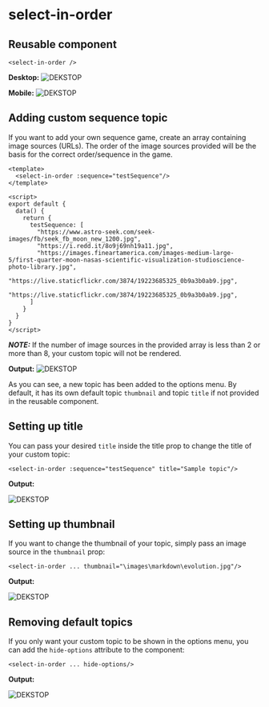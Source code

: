 # select-in-order

## Reusable component
```vue
<select-in-order />
```

**Desktop:**
![DEKSTOP](.\static\images\markdown\menu.png)

**Mobile:**
![DEKSTOP](.\static\images\markdown\menu-mobile.png)

## Adding custom sequence topic

If you want to add your own sequence game, create an array containing image sources (URLs). The order of the image sources provided will be the basis for the correct order/sequence in the game.

```vue
<template>
  <select-in-order :sequence="testSequence"/>
</template>

<script>
export default {
  data() {
    return {
      testSequence: [
        "https://www.astro-seek.com/seek-images/fb/seek_fb_moon_new_1200.jpg",
        "https://i.redd.it/8o9j69nh19a11.jpg",
        "https://images.fineartamerica.com/images-medium-large-5/first-quarter-moon-nasas-scientific-visualization-studioscience-photo-library.jpg",
        "https://live.staticflickr.com/3874/19223685325_0b9a3b0ab9.jpg",
        "https://live.staticflickr.com/3874/19223685325_0b9a3b0ab9.jpg",
      ]
    }
  }
}
</script>
```
**_NOTE:_**  If the number of image sources in the provided array is less than 2 or more than 8, your custom topic will not be rendered.


**Output:**
![DEKSTOP](.\static\images\markdown\menu-custom.png)

As you can see, a new topic has been added to the options menu. By default, it has its own default topic `thumbnail` and topic `title` if not provided in the reusable component.

## Setting up title
You can pass your desired `title` inside the title prop to change the title of your custom topic:

```vue
<select-in-order :sequence="testSequence" title="Sample topic"/>
```

**Output:**

![DEKSTOP](.\static\images\markdown\title.png)

## Setting up thumbnail

If you want to change the thumbnail of your topic, simply pass an image source in the `thumbnail` prop:

```vue
<select-in-order ... thumbnail="\images\markdown\evolution.jpg"/>
```

**Output:**

![DEKSTOP](.\static\images\markdown\thumbnail.png)

## Removing default topics

If you only want your custom topic to be shown in the options menu, you can add the `hide-options` attribute to the component:

```vue
<select-in-order ... hide-options/>
```
**Output:**

![DEKSTOP](.\static\images\markdown\hide-options.png)
